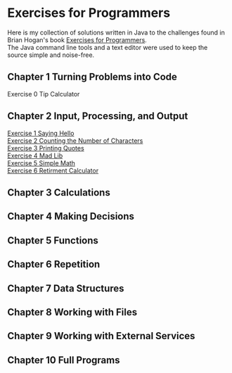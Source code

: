 # Exercises for Programmers
Here is my collection of solutions written in Java to the challenges found in Brian Hogan's book [Exercises for Programmers](https://pragprog.com/book/bhwb/exercises-for-programmers).  
The Java command line tools and a text editor were used to keep the source simple and noise-free.

## Chapter 1 Turning Problems into Code
Exercise 0 Tip Calculator
## Chapter 2 Input, Processing, and Output
[Exercise 1 Saying Hello](https://github.com/jamesdschmidt/exercises-for-programmers/tree/master/exercise-01-saying-hello)  
[Exercise 2 Counting the Number of Characters](https://github.com/jamesdschmidt/exercises-for-programmers/tree/master/exercise-02-counting-characters)  
[Exercise 3 Printing Quotes](https://github.com/jamesdschmidt/exercises-for-programmers/tree/master/exercise-03-printing-quotes)  
[Exercise 4 Mad Lib](https://github.com/jamesdschmidt/exercises-for-programmers/tree/master/exercise-04-mad-lib)  
[Exercise 5 Simple Math](https://github.com/jamesdschmidt/exercises-for-programmers/tree/master/exercise-05-simple-math)  
[Exercise 6 Retirment Calculator](https://github.com/jamesdschmidt/exercises-for-programmers/tree/master/exercise-06-retirement-calculator)
## Chapter 3 Calculations
## Chapter 4 Making Decisions
## Chapter 5 Functions
## Chapter 6 Repetition
## Chapter 7 Data Structures
## Chapter 8 Working with Files
## Chapter 9 Working with External Services
## Chapter 10 Full Programs
